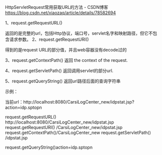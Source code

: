 HttpServletRequest常用获取URL的方法 - CSDN博客 https://blog.csdn.net/xiaozaq/article/details/78582694

1、request.getRequestURL()

返回的是完整的url，包括Http协议，端口号，servlet名字和映射路径，但它不包含请求参数。
2、request.getRequestURI()

得到的是request URL的部分值，并且web容器没有decode过的

3、request.getContextPath() 
返回 the context of the request.

4、request.getServletPath() 
返回调用servlet的部分url.

5、request.getQueryString() 
返回url路径后面的查询字符串


示例：

当前url：http://localhost:8080/CarsiLogCenter_new/idpstat.jsp?action=idp.sptopn

request.getRequestURL() http://localhost:8080/CarsiLogCenter_new/idpstat.jsp
request.getRequestURI() /CarsiLogCenter_new/idpstat.jsp
request.getContextPath()/CarsiLogCenter_new
request.getServletPath() /idpstat.jsp

request.getQueryString()action=idp.sptopn